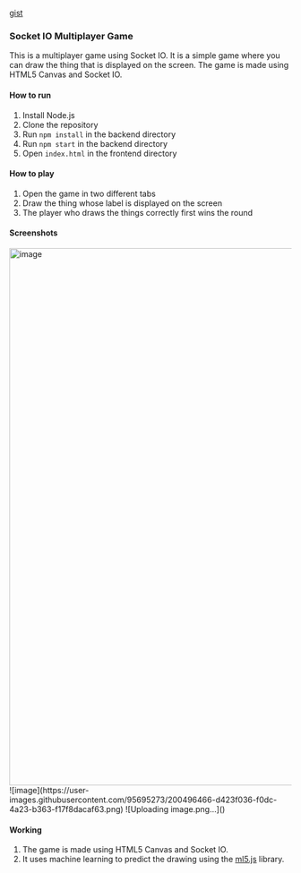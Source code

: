 
[gist](https://gist.github.com/Shubham-Rasal/0c02e31a6566d04ef0768082b7f906a0)

### Socket IO Multiplayer Game

This is a multiplayer game using Socket IO. It is a simple game where you can draw the thing that is displayed on the screen. The game is made using HTML5 Canvas and Socket IO.

#### How to run

1. Install Node.js
2. Clone the repository
3. Run `npm install` in the backend directory
4. Run `npm start` in the backend directory
5. Open `index.html` in the frontend directory


#### How to play

1. Open the game in two different tabs
2. Draw the thing whose label is displayed on the screen
3. The player who draws the things correctly first wins the round



#### Screenshots

<img width="960" alt="image" src="https://user-images.githubusercontent.com/95695273/200496249-10bf1aca-ffb4-4065-8a5a-7cf9b449e089.png">
![image](https://user-images.githubusercontent.com/95695273/200496466-d423f036-f0dc-4a23-b363-f17f8dacaf63.png)
![Uploading image.png…]()




#### Working

1. The game is made using HTML5 Canvas and Socket IO.
2. It uses machine learning to predict the drawing using the [ml5.js](https://ml5js.org/) library.


